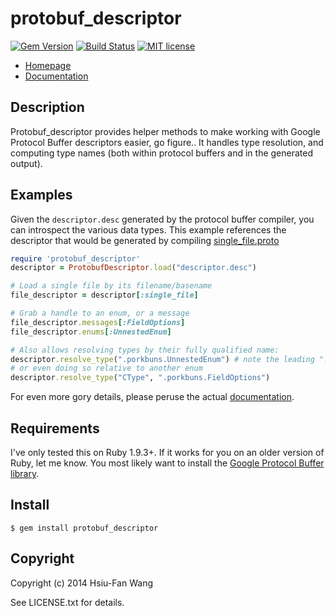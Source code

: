 # protobuf_descriptor

[![Gem Version](http://img.shields.io/gem/v/protobuf_descriptor.svg)][gem]
[![Build Status](http://img.shields.io/travis/hfwang/protobuf_descriptor.svg)][travis]
[![MIT license](http://img.shields.io/badge/license-MIT-red.svg)][license]

[gem]: https://rubygems.org/gems/protobuf_descriptor
[travis]: https://travis-ci.org/hfwang/protobuf_descriptor
[license]: https://github.com/hfwang/protobuf_descriptor/blob/master/LICENSE.txt

* [Homepage](https://rubygems.org/gems/protobuf_descriptor)
* [Documentation](http://rubydoc.info/github/hfwang/protobuf_descriptor/master/frames)

## Description

Protobuf_descriptor provides helper methods to make working with Google Protocol
Buffer descriptors easier, go figure.. It handles type resolution, and computing
type names (both within protocol buffers and in the generated output).

## Examples

Given the `descriptor.desc` generated by the protocol buffer compiler, you
can introspect the various data types. This example references the descriptor
that would be generated by compiling
[single_file.proto](https://github.com/hfwang/protobuf_descriptor/blob/master/spec/protos/single_file_test/single_file.proto)

```ruby
require 'protobuf_descriptor'
descriptor = ProtobufDescriptor.load("descriptor.desc")

# Load a single file by its filename/basename
file_descriptor = descriptor[:single_file]

# Grab a handle to an enum, or a message
file_descriptor.messages[:FieldOptions]
file_descriptor.enums[:UnnestedEnum]

# Also allows resolving types by their fully qualified name:
descriptor.resolve_type(".porkbuns.UnnestedEnum") # note the leading "."
# or even doing so relative to another enum
descriptor.resolve_type("CType", ".porkbuns.FieldOptions")
```

For even more gory details, please peruse the actual
[documentation](http://rubydoc.info/github/hfwang/protobuf_descriptor/master/frames).

## Requirements

I've only tested this on Ruby 1.9.3+. If it works for you on an older version of
Ruby, let me know. You most likely want to install the
[Google Protocol Buffer library](https://code.google.com/p/protobuf/).

## Install

    $ gem install protobuf_descriptor

## Copyright

Copyright (c) 2014 Hsiu-Fan Wang

See LICENSE.txt for details.
